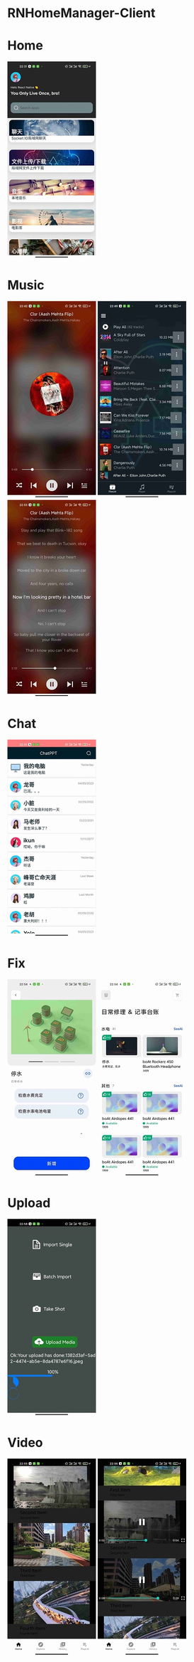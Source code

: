 # RNHomeManager-Client


# Home
<img src="https://github.com/fragilebanana16/RNHomeManager-Client/blob/main/repo-preview-images/home.jpeg" height="444px" width="200px" />

# Music
<img src="https://github.com/fragilebanana16/RNHomeManager-Client/blob/main/repo-preview-images/musicPlaying.jpeg" height="444px" width="200px" />      <img src="https://github.com/fragilebanana16/RNHomeManager-Client/blob/main/repo-preview-images/musicList.jpeg" height="444px" width="200px" />      <img src="https://github.com/fragilebanana16/RNHomeManager-Client/blob/main/repo-preview-images/lyrics.jpeg" height="444px" width="200px" />

# Chat
<img src="https://github.com/fragilebanana16/RNHomeManager-Client/blob/main/repo-preview-images/chat.jpeg" height="444px" width="200px" />

# Fix
<img src="https://github.com/fragilebanana16/RNHomeManager-Client/blob/main/repo-preview-images/fix.jpeg" height="444px" width="200px" />      <img src="https://github.com/fragilebanana16/RNHomeManager-Client/blob/main/repo-preview-images/fixHome.jpeg" height="444px" width="200px" />

# Upload
<img src="https://github.com/fragilebanana16/RNHomeManager-Client/blob/main/repo-preview-images/upload.jpeg" height="444px" width="200px" />

# Video
<img src="https://github.com/fragilebanana16/RNHomeManager-Client/blob/main/repo-preview-images/videoHome.jpeg" height="444px" width="200px" />      <img src="https://github.com/fragilebanana16/RNHomeManager-Client/blob/main/repo-preview-images/videoPlaying.jpeg" height="444px" width="200px" />



